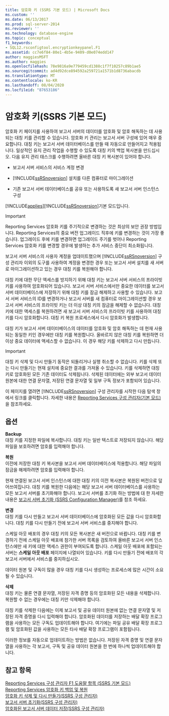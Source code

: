 ```yaml
---
title: 암호화 키 (SSRS 기본 모드) | Microsoft Docs
ms.custom: ''
ms.date: 06/13/2017
ms.prod: sql-server-2014
ms.reviewer: ''
ms.technology: database-engine
ms.topic: conceptual
f1_keywords:
- SQL12.rsconfigtool.encryptionkeypanel.F1
ms.assetid: cc7e6f84-80e1-4b5e-9409-d0e074edd147
author: maggiesMSFT
ms.author: maggies
ms.openlocfilehash: 78e9816a9e779459cd1388c1f7f10257c89b1ae5
ms.sourcegitcommit: ad4d92dce894592a259721a1571b1d8736abacdb
ms.translationtype: MT
ms.contentlocale: ko-KR
ms.lasthandoff: 08/04/2020
ms.locfileid: "87653186"
---
```

# <a name="encryption-keys-ssrs-native-mode"></a>암호화 키(SSRS 기본 모드)
  암호화 키 페이지를 사용하여 보고서 서버의 데이터를 암호화 및 암호 해독하는 데 사용되는 대칭 키를 관리할 수 있습니다. 암호화 키 관리는 보고서 서버 구성에 있어 매우 중요합니다. 대칭 키는 보고서 서버 데이터베이스를 만들 때 자동으로 만들어지고 적용됩니다. 일상적인 유지 관리 작업을 수행할 수 있도록 대칭 키의 백업 복사본을 만드십시오. 다음 유지 관리 태스크를 수행하려면 올바른 대칭 키 복사본이 있어야 합니다.  
  
-   보고서 서버 서비스의 서비스 계정 변경  
  
-   [!INCLUDE[ssRSnoversion](../../includes/ssrsnoversion-md.md)] 설치를 다른 컴퓨터로 마이그레이션  
  
-   기존 보고서 서버 데이터베이스를 공유 또는 사용하도록 새 보고서 서버 인스턴스 구성  
  
 [!INCLUDE[applies](../../includes/applies-md.md)][!INCLUDE[ssRSnoversion](../../includes/ssrsnoversion-md.md)]기본 모드입니다.  
  
> [!IMPORTANT]  
>  Reporting Services 암호화 키를 주기적으로 변경하는 것은 최상의 보안 권장 방법입니다. Reporting Services의 중요 버전 업그레이드 직후에 키를 변경하는 것이 가장 좋습니다. 업그레이드 후에 키를 변경하면 업그레이드 주기를 벗어나 Reporting Services 암호화 키를 변경할 경우에 발생하는 추가 서비스 중단이 최소화됩니다.  
  
 보고서 서버 서비스의 사용자 계정을 업데이트했으며 [!INCLUDE[ssRSnoversion](../../includes/ssrsnoversion-md.md)] 구성 관리자 이외의 도구를 사용하여 계정을 변경한 경우 또는 보고서 서버 설치를 새 서버로 마이그레이션하고 있는 경우 대칭 키를 복원해야 합니다.  
  
 대칭 키에 대한 무단 액세스를 방지하기 위해 대칭 키는 보고서 서버 서비스의 프라이빗 키를 사용하여 암호화되어 있습니다. 보고서 서버 서비스에서만 중요한 데이터를 보고서 서버 데이터베이스에 저장하기 위해 대칭 키를 잠금 해제하고 사용할 수 있습니다. 보고서 서버 서비스의 ID를 변경하거나 보고서 서버를 새 컴퓨터로 마이그레이션할 경우 보고서 서버 서비스의 프라이빗 키는 더 이상 대칭 키의 잠금을 해제할 수 없습니다. 대칭 키에 대한 액세스를 복원하려면 새 보고서 서버 서비스의 프라이빗 키를 사용하여 대칭 키를 다시 암호화합니다. 대칭 키 복원 프로세스에서 다시 암호화가 발생합니다.  
  
 대칭 키가 보고서 서버 데이터베이스의 데이터를 암호화 및 암호 해독하는 데 현재 사용되는 동일한 키인 경우에만 대칭 키를 복원합니다. 올바르지 않은 대칭 키를 복원하면 더 이상 중요 데이터에 액세스할 수 없습니다. 이 경우 해당 키를 삭제하고 다시 만듭니다.  
  
> [!IMPORTANT]  
>  대칭 키 삭제 및 다시 만들기 동작은 되돌리거나 실행 취소할 수 없습니다. 키를 삭제 또는 다시 만들기는 현재 설치에 중요한 결과를 가져올 수 있습니다. 키를 삭제하면 대칭 키로 암호화된 모든 기존 데이터도 삭제됩니다. 삭제된 데이터에는 외부 보고서 데이터 원본에 대한 연결 문자열, 저장된 연결 문자열 및 일부 구독 정보가 포함되어 있습니다.  
  
 이 페이지를 열려면 [!INCLUDE[ssRSnoversion](../../includes/ssrsnoversion-md.md)] 구성 관리자를 시작한 다음 탐색 창에서 링크를 클릭합니다. 자세한 내용은 [Reporting Services 구성 관리자&#40;기본 모드&#41;](../../../2014/sql-server/install/reporting-services-configuration-manager-native-mode.md)을 참조하세요.  
  
## <a name="options"></a>옵션  
 **Backup**  
 대칭 키를 지정한 파일에 복사합니다. 대칭 키는 일반 텍스트로 저장되지 않습니다. 해당 파일을 보호하려면 암호를 입력해야 합니다.  
  
 **복원**  
 이전에 저장한 대칭 키 복사본을 보고서 서버 데이터베이스에 적용합니다. 해당 파일의 잠금을 해제하려면 암호를 입력해야 합니다.  
  
 현재 연결된 보고서 서버 인스턴스에 대한 대칭 키의 이전 복사본은 복원된 버전으로 덮어쓰여집니다. 대칭 키를 복원한 다음에는 해당 보고서 서버 데이터베이스를 사용하는 모든 보고서 서버를 초기화해야 합니다. 보고서 서버를 초기화 하는 방법에 대 한 자세한 내용은 [보고서 서버 초기화 &#40;SSRS Configuration Manager&#41;](../../reporting-services/install-windows/ssrs-encryption-keys-initialize-a-report-server.md)를 참조 하세요.  
  
 **변경**  
 대칭 키를 다시 만들고 보고서 서버 데이터베이스에 암호화된 모든 값을 다시 암호화합니다. 대칭 키를 다시 만들기 전에 보고서 서버 서비스를 중지해야 합니다.  
  
 스케일 아웃 배포의 경우 대칭 키의 모든 복사본은 새 버전으로 바뀝니다. 대칭 키를 변경하기 전에 스케일 아웃 배포에 참가한 서버 목록을 검토하여 올바른 보고서 서버 인스턴스에만 새 키에 대한 액세스 권한이 부여되도록 합니다. 스케일 아웃 배포에 포함되는 서버는 **스케일 아웃 배포** 페이지에 나열되어 있습니다. 키를 다시 만들기 전에 배포의 각 보고서 서버에서 서비스를 중지하십시오.  
  
 데이터 원본 및 구독이 많을 경우 대칭 키를 다시 생성하는 프로세스에 많은 시간이 소요될 수 있습니다.  
  
 **삭제**  
 대칭 키는 물론 연결 문자열, 저장된 자격 증명 등의 암호화된 모든 내용을 삭제합니다. 복원할 수 없는 경우에는 대칭 키만 삭제해야 합니다.  
  
 대칭 키를 삭제한 다음에는 이제 보고서 및 공유 데이터 원본에 없는 연결 문자열 및 저장된 자격 증명을 다시 입력해야 합니다. 암호화된 데이터를 저장하는 배달 확장 프로그램을 사용하는 모든 구독도 업데이트해야 합니다. 여기에는 파일 공유 배달 확장 프로그램 및 암호화된 값을 사용하는 모든 타사 배달 확장 프로그램이 포함됩니다.  
  
 이러한 정보를 자동으로 업데이트하는 방법은 없습니다. 저장된 자격 증명 및 연결 문자열을 사용하는 각 보고서, 구독 및 공유 데이터 원본을 한 번에 하나씩 업데이트해야 합니다.  
  
## <a name="see-also"></a>참고 항목  
 [Reporting Services 구성 관리자 F1 도움말 항목 &#40;SSRS 기본 모드&#41;](../../../2014/sql-server/install/reporting-services-configuration-manager-f1-help-topics-ssrs-native-mode.md)   
 [Reporting Services 암호화 키 백업 및 복원](../../reporting-services/install-windows/ssrs-encryption-keys-back-up-and-restore-encryption-keys.md)   
 [암호화 키 삭제 및 다시 만들기&#40;SSRS 구성 관리자&#41;](../../reporting-services/install-windows/ssrs-encryption-keys-delete-and-re-create-encryption-keys.md)   
 [보고서 서버 초기화&#40;SSRS 구성 관리자&#41;](../../reporting-services/install-windows/ssrs-encryption-keys-initialize-a-report-server.md)   
 [암호화된 보고서 서버 데이터 저장&#40;SSRS 구성 관리자&#41;](../../reporting-services/install-windows/ssrs-encryption-keys-store-encrypted-report-server-data.md)  
  
  
